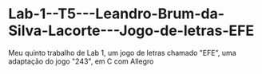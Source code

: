 # Lab-1--T5---Leandro-Brum-da-Silva-Lacorte---Jogo-de-letras-EFE
Meu quinto trabalho de Lab 1, um jogo de letras chamado "EFE", uma adaptação do jogo "243", em C com Allegro
